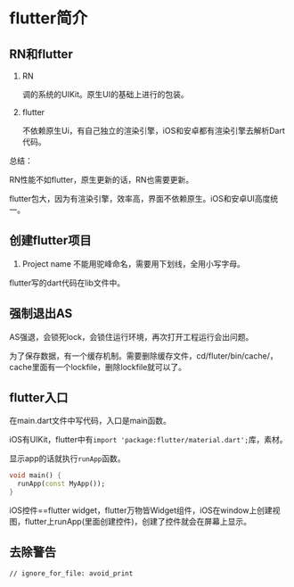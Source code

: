 # flutter简介

## RN和flutter

1. RN

   调的系统的UIKit。原生UI的基础上进行的包装。

2. flutter

   不依赖原生Ui，有自己独立的渲染引擎，iOS和安卓都有渲染引擎去解析Dart代码。


总结：

RN性能不如flutter，原生更新的话，RN也需要更新。

flutter包大，因为有渲染引擎，效率高，界面不依赖原生。iOS和安卓UI高度统一。

## 创建flutter项目

1. Project name 不能用驼峰命名，需要用下划线，全用小写字母。

flutter写的dart代码在lib文件中。

## 强制退出AS

AS强退，会锁死lock，会锁住运行环境，再次打开工程运行会出问题。

为了保存数据，有一个缓存机制。需要删除缓存文件，cd/fluter/bin/cache/，cache里面有一个lockfile，删除lockfile就可以了。

## flutter入口

在main.dart文件中写代码，入口是main函数。

iOS有UIKit，flutter中有`import 'package:flutter/material.dart';`库，素材。

显示app的话就执行`runApp`函数。

```dart
void main() {
  runApp(const MyApp());
}
```

iOS控件==flutter widget，flutter万物皆Widget组件，iOS在window上创建视图，flutter上runApp(里面创建控件)，创建了控件就会在屏幕上显示。

## 去除警告

```
// ignore_for_file: avoid_print
```

